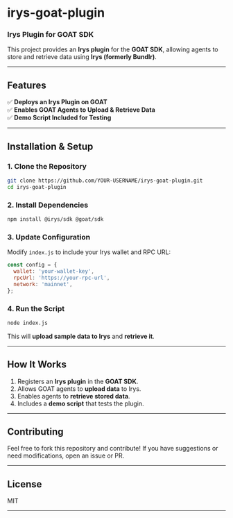 # irys-goat-plugin
### **Irys Plugin for GOAT SDK**  

This project provides an **Irys plugin** for the **GOAT SDK**, allowing agents to store and retrieve data using **Irys (formerly Bundlr)**.  

---

## **Features**  
✅ **Deploys an Irys Plugin on GOAT**  
✅ **Enables GOAT Agents to Upload & Retrieve Data**  
✅ **Demo Script Included for Testing**  

---

## **Installation & Setup**  

### **1. Clone the Repository**  
```sh
git clone https://github.com/YOUR-USERNAME/irys-goat-plugin.git
cd irys-goat-plugin
```

### **2. Install Dependencies**  
```sh
npm install @irys/sdk @goat/sdk
```

### **3. Update Configuration**  
Modify `index.js` to include your Irys wallet and RPC URL:  
```js
const config = {
  wallet: 'your-wallet-key',
  rpcUrl: 'https://your-rpc-url',
  network: 'mainnet',
};
```

### **4. Run the Script**  
```sh
node index.js
```
This will **upload sample data to Irys** and **retrieve it**.

---

## **How It Works**  
1. Registers an **Irys plugin** in the **GOAT SDK**.  
2. Allows GOAT agents to **upload data** to Irys.  
3. Enables agents to **retrieve stored data**.  
4. Includes a **demo script** that tests the plugin.  

---

## **Contributing**  
Feel free to fork this repository and contribute! If you have suggestions or need modifications, open an issue or PR.  

---

## **License**  
MIT  

---
